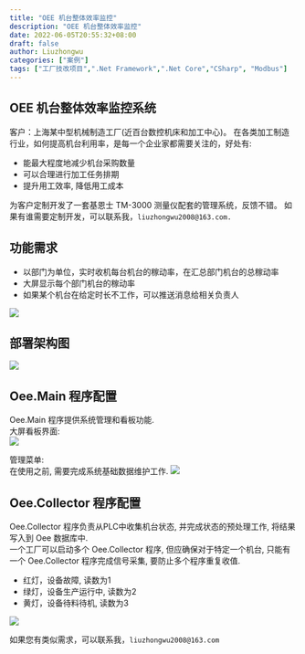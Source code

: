 ```yaml
---
title: "OEE 机台整体效率监控"
description: "OEE 机台整体效率监控"
date: 2022-06-05T20:55:32+08:00
draft: false
author: Liuzhongwu
categories: ["案例"]
tags: ["工厂技改项目",".Net Framework",".Net Core","CSharp", "Modbus"]
---
```


## OEE 机台整体效率监控系统
客户：上海某中型机械制造工厂(近百台数控机床和加工中心)。
在各类加工制造行业，如何提高机台利用率，是每一个企业家都需要关注的，好处有:
- 能最大程度地减少机台采购数量
- 可以合理进行加工任务排期
- 提升用工效率, 降低用工成本

为客户定制开发了一套基恩士 TM-3000 测量仪配套的管理系统，反馈不错。 如果有谁需要定制开发，可以联系我，`liuzhongwu2008@163.com.`

## 功能需求
- 以部门为单位，实时收机每台机台的稼动率，在汇总部门机台的总稼动率
- 大屏显示每个部门机台的稼动率
- 如果某个机台在给定时长不工作，可以推送消息给相关负责人

![](../oee_files/2.jpg)


## 部署架构图
![](../oee_files/21.jpg)

  

## Oee.Main 程序配置
Oee.Main 程序提供系统管理和看板功能.  
大屏看板界面:   
![](../oee_files/17.jpg)

管理菜单:  
在使用之前, 需要完成系统基础数据维护工作. 
![](../oee_files/20.jpg) 



## Oee.Collector 程序配置
Oee.Collector 程序负责从PLC中收集机台状态, 并完成状态的预处理工作, 将结果写入到 Oee 数据库中.   
一个工厂可以启动多个 Oee.Collector 程序, 但应确保对于特定一个机台, 只能有一个 Oee.Collector 程序完成信号采集, 要防止多个程序重复收值.    
- 红灯，设备故障, 读数为1
- 绿灯，设备生产运行中, 读数为2
- 黄灯，设备待料待机, 读数为3

 ![](../oee_files/19.jpg)


如果您有类似需求，可以联系我，`liuzhongwu2008@163.com`
